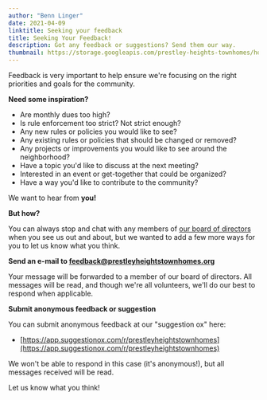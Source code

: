 ```yaml
---
author: "Benn Linger"
date: 2021-04-09
linktitle: Seeking your feedback
title: Seeking Your Feedback!
description: Got any feedback or suggestions? Send them our way.
thumbnail: https://storage.googleapis.com/prestley-heights-townhomes/house-fronts-angle-2020-07-01.jpg
---
```


Feedback is very important to help ensure we're focusing on the right priorities and goals for the community.

**Need some inspiration?**

 * Are monthly dues too high?
 * Is rule enforcement too strict? Not strict enough?
 * Any new rules or policies you would like to see?
 * Any existing rules or policies that should be changed or removed?
 * Any projects or improvements you would like to see around the neighborhood?
 * Have a topic you'd like to discuss at the next meeting?
 * Interested in an event or get-together that could be organized?
 * Have a way you'd like to contribute to the community?

We want to hear from **you!**

**But how?**

You can always stop and chat with any members of [our board of directors](../../board/) when you see us out and about, but we wanted to add a few more ways for you to let us know what you think.

**Send an e-mail to [feedback@prestleyheightstownhomes.org](mailto:feedback@prestleyheightstownhomes.org)**

Your message will be forwarded to a member of our board of directors. All messages will be read, and though we're all volunteers, we'll do our best to respond when applicable.

**Submit anonymous feedback or suggestion**

You can submit anonymous feedback at our "suggestion ox" here:

 * [https://app.suggestionox.com/r/prestleyheightstownhomes](https://app.suggestionox.com/r/prestleyheightstownhomes)

We won't be able to respond in this case (it's anonymous!), but all messages received will be read.

Let us know what you think!